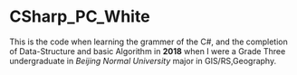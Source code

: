 # CSharp_PC_White
This is the code when learning the grammer of the C#, and the completion of Data-Structure and basic Algorithm 
in **2018** when I were a Grade Three undergraduate in *Beijing Normal University* major in GIS/RS,Geography.
